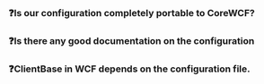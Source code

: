### ❓Is our configuration completely portable to CoreWCF?

### ❓Is there any good documentation on the configuration

### ❓ClientBase in WCF depends on the configuration file. 